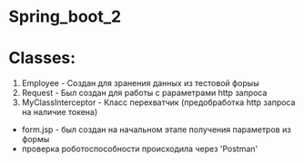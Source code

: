# Spring_boot_2

# Classes:
1) Employee - Создан для зранения данных из тестовой форыы
2) Request - Был создан для работы с рараметрами http запроса
3) MyClassInterceptor - Класс перехватчик (предобработка http запроса на наличие токена)


* form.jsp - был создан на начальном этапе получения параметров из формы
* проверка роботоспособности происходила через 'Postman' 
